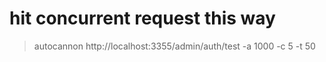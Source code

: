 # hit concurrent request this way
> autocannon http://localhost:3355/admin/auth/test -a 1000 -c 5 -t 50